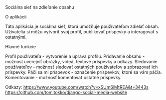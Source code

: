Sociálna sieť na zdieľanie obsahu

O aplikácii

Táto aplikácia je sociálna sieť, ktorá umožňuje používateľom zdielať obsah. Užívatelia si môžu vytvoriť svoj profil, publikovať 
príspevky a interagovať s ostatnými.

Hlavné funkcie

Profil používateľa - vytvorenie a úprava profilu.
Pridávanie obsahu - možnost uverejniť obrázky, videá, textové príspevky
a odkazy.
Sledovanie používateľov - možnosť sledovať ostatných používateľov a zobrazovať ich príspevky.
Páči sa mi príspevok - označenie príspevkov, ktoré sa vám páčia.
Komentovanie - možnosť komentovať ostatné príspevky.




Odkazy: https://www.youtube.com/watch?v=xSUm6iMtREA&t=3443s
        https://github.com/tomitokko/django-social-media-website
